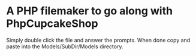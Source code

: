 # A PHP filemaker to go along with PhpCupcakeShop

Simply double click the file and answer the prompts. 
When done copy and paste into the Models/SubDir/Models directory.
